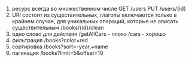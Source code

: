 1. ресурс всегда во множественном числе GET /users PUT /users/{id}
2. URI состоит из существительных, глаголы включаются только в крайнем случае, для уникальных операций, которые не описать существительным /books/{id}/clean
3. одно слово для действия /getAllCars - плохо /cars - хорошо
4. фильтрация /books?color=red
6. сортировка /books?sort=-year,+name
6. пагинация /books?limit=5&offset=10

